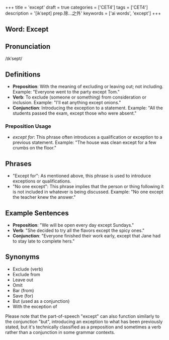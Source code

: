 +++
title = 'except'
draft = true
categories = ['CET4']
tags = ['CET4']
description = '[ikˈsept] prep.除…之外'
keywords = ['ai words', 'except']
+++

## Word: Except

## Pronunciation
/ɪkˈsept/

## Definitions
- **Preposition**: With the meaning of excluding or leaving out; not including. Example: "Everyone went to the party except Tom."
- **Verb**: To exclude (someone or something) from consideration or inclusion. Example: "I'll eat anything except onions."
- **Conjunction**: Introducing the exception to a statement. Example: "All the students passed the exam, except those who were absent."

### Preposition Usage
- _except for_: This phrase often introduces a qualification or exception to a previous statement. Example: "The house was clean except for a few crumbs on the floor."

## Phrases
- "Except for": As mentioned above, this phrase is used to introduce exceptions or qualifications.
- "No one except": This phrase implies that the person or thing following it is not included in whatever is being discussed. Example: "No one except the teacher knew the answer."

## Example Sentences
- **Preposition**: "We will be open every day except Sundays."
- **Verb**: "She decided to try all the flavors except the spicy ones."
- **Conjunction**: "Everyone finished their work early, except that Jane had to stay late to complete hers."

## Synonyms
- Exclude (verb)
- Exclude from
- Leave out
- Omit
- Bar (from)
- Save (for)
- But (used as a conjunction)
- With the exception of

Please note that the part-of-speech "except" can also function similarly to the conjunction "but", introducing an exception to what has been previously stated, but it's technically classified as a preposition and sometimes a verb rather than a conjunction in some grammar contexts.
